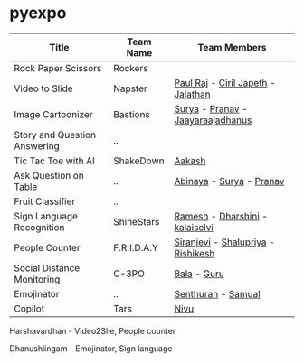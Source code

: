 # pyexpo


| Title  | Team Name | Team Members |
| ------------- | ------------- |------------|
| Rock Paper Scissors | Rockers | |
| Video to Slide | Napster  | [Paul Raj](https://github.com/paulraj916) - [Ciril Japeth](https://github.com/CirilJapeth) - [Jalathan](https://github.com/jalathan) |
| Image Cartoonizer | Bastions |  [Surya](https://github.com/suryacreatx) - [Pranav](https://github.com/PranavRajeswari) - [Jaayaraajadhanus](https://github.com/JAAYARAAJADHANUS/JAAYAARAAJADHANUS.git) |
| Story and Question Answering |  ..  | |
| Tic Tac Toe with AI | ShakeDown  | [Aakash](https://github.com/aakashbd) |
| Ask Question on Table | ..  |[Abinaya](https://github.com/abinaya15meenatchisundaram/Python-Programming-Induction.git) - [Surya](https://github.com/suryacreatx) - [Pranav](https://github.com/PranavRajeswari)
| Fruit Classifier | ..  | 
| Sign Language Recognition | ShineStars  | [Ramesh](https://github.com/Ramesh-1516) - [Dharshini](https://github.com/DharshiniUdayakumaran) - [kalaiselvi](https://github.com/KalaiselviSelvam21)|
| People Counter | F.R.I.D.A.Y  | [Siranjevi](https://github.com/21cb54siranjevi) - [Shalupriya](https://github.com/ShaluPriya-R) - [Rishikesh](https://github.com/Rishikesh23082003)
| Social Distance Monitoring | C-3PO | [Bala](https://github.com/gsbmk007) - [Guru](https://github.com/Guruprasath-556) |
| Emojinator | ..  | [Senthuran](https://github.com/SENTHURANLK/blockly.git) - [Samual](https://github.com/samualmartin) |
| Copilot | Tars | [Nivu](nivu.me) |

Harshavardhan - Video2Slie, People counter

Dhanushlingam - Emojinator, Sign language
